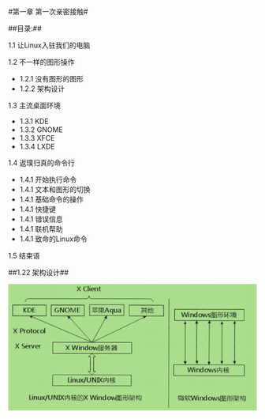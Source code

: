 #第一章 第一次亲密接触#

##目录:##

1.1 让Linux入驻我们的电脑

1.2 不一样的图形操作
- 1.2.1 没有图形的图形
- 1.2.2 架构设计


1.3 主流桌面环境
- 1.3.1 KDE
- 1.3.2 GNOME
- 1.3.3 XFCE
- 1.3.4 LXDE

1.4 返璞归真的命令行
- 1.4.1 开始执行命令
- 1.4.1 文本和图形的切换
- 1.4.1 基础命令的操作
- 1.4.1 快捷键
- 1.4.1 错误信息
- 1.4.1 联机帮助
- 1.4.1 致命的Linux命令

1.5 结束语



##1.22 架构设计##

<img src="images/1.2.2.png" >

